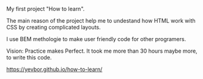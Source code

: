 My first project "How to learn".

The main reason of the project help me to undestand how HTML work with CSS by creating complicated layouts.

I use BEM methologie to make user friendly code for other programers. 


Vision: Practice makes Perfect. It took me more than 30 hours maybe more, to write this code.

https://yevbor.github.io/how-to-learn/
